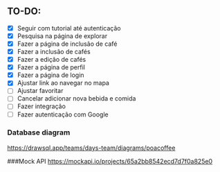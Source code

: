 ## TO-DO:

- [x] Seguir com tutorial até autenticação
- [x] Pesquisa na página de explorar
- [x] Fazer a página de inclusão de café
- [x] Fazer a inclusão de cafés
- [x] Fazer a edição de cafés
- [x] Fazer a página de perfil
- [x] Fazer a página de login
- [x] Ajustar link ao navegar no mapa
- [ ] Ajustar favoritar
- [ ] Cancelar adicionar nova bebida e comida
- [ ] Fazer integração
- [ ] Fazer autenticação com Google

### Database diagram

https://drawsql.app/teams/days-team/diagrams/poacoffee

###Mock API
https://mockapi.io/projects/65a2bb8542ecd7d7f0a825e0
